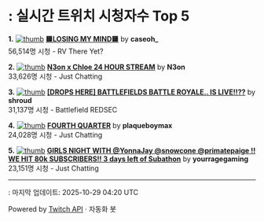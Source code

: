 # : 실시간 트위치 시청자수 Top 5

**1.** [![thumb](https://static-cdn.jtvnw.net/previews-ttv/live_user_caseoh_-320x180.jpg)](https://twitch.tv/caseoh_)
**[🟨LOSING MY MIND🟨](https://twitch.tv/caseoh_)** by **caseoh_**<br>56,514명 시청  - RV There Yet?

**2.** [![thumb](https://static-cdn.jtvnw.net/previews-ttv/live_user_n3on-320x180.jpg)](https://twitch.tv/N3on)
**[N3on x Chloe 24 HOUR STREAM](https://twitch.tv/N3on)** by **N3on**<br>33,626명 시청  - Just Chatting

**3.** [![thumb](https://static-cdn.jtvnw.net/previews-ttv/live_user_shroud-320x180.jpg)](https://twitch.tv/shroud)
**[[DROPS HERE] BATTLEFIELDS BATTLE ROYALE.. IS LIVE!!??](https://twitch.tv/shroud)** by **shroud**<br>31,137명 시청  - Battlefield REDSEC

**4.** [![thumb](https://static-cdn.jtvnw.net/previews-ttv/live_user_plaqueboymax-320x180.jpg)](https://twitch.tv/plaqueboymax)
**[FOURTH QUARTER](https://twitch.tv/plaqueboymax)** by **plaqueboymax**<br>24,028명 시청  - Just Chatting

**5.** [![thumb](https://static-cdn.jtvnw.net/previews-ttv/live_user_yourragegaming-320x180.jpg)](https://twitch.tv/yourragegaming)
**[GIRLS NIGHT WITH @YonnaJay @snowcone @primatepaige !! WE HIT 80k SUBSCRIBERS!! 3 days left of Subathon](https://twitch.tv/yourragegaming)** by **yourragegaming**<br>23,151명 시청  - Just Chatting


---
: 마지막 업데이트: 2025-10-29 04:20 UTC

Powered by [Twitch API](https://dev.twitch.tv/docs/api/reference) · 자동화 봇
